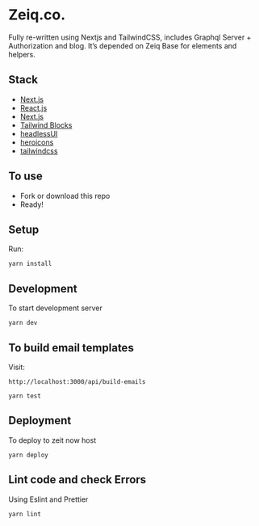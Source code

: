 # Zeiq.co.

Fully re-written using Nextjs and TailwindCSS, includes Graphql Server    + Authorization and blog.
It’s depended on Zeiq Base for elements and helpers.

## Stack

- [Next.js](https://nextjs.org/)
- [React.js](https://facebook.github.io/react/)
- [Next.js](https://nextjs.org/)
- [Tailwind Blocks](https://tailblocks.cc/)
- [headlessUI](https://headlessui.dev)
- [heroicons](https://heroicons.com)
- [tailwindcss](https://tailwindcss.com/)

## To use

- Fork or download this repo
- Ready!

## Setup

Run:

```
yarn install
```

## Development

To start development server

```
yarn dev
```

## To build email templates

Visit:

```
http://localhost:3000/api/build-emails
```

```
yarn test
```

## Deployment

To deploy to zeit now host

```
yarn deploy

```

## Lint code and check Errors

Using Eslint and Prettier

```
yarn lint
```
